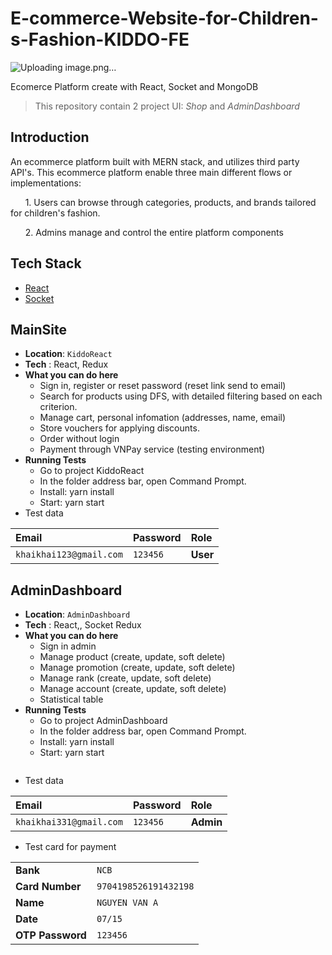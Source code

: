 # E-commerce-Website-for-Children-s-Fashion-KIDDO-FE
![Uploading image.png…]()

Ecomerce Platform create with React, Socket and MongoDB

> This repository contain 2 project UI: *Shop* and *AdminDashboard*


## Introduction
An ecommerce platform built with MERN stack, and utilizes third party API's. This ecommerce platform enable three main different flows or implementations:

&nbsp;&nbsp;&nbsp;&nbsp;&nbsp;&nbsp;1. Users can browse through categories, products, and brands tailored for children's fashion.

&nbsp;&nbsp;&nbsp;&nbsp;&nbsp;&nbsp;2. Admins manage and control the entire platform components


## Tech Stack

- [React](https://react.dev)
- [Socket](https://socket.io)



## MainSite

- **Location**: `KiddoReact`
- **Tech** : React, Redux 
- **What you can do here**
    - Sign in, register or reset password (reset link send to email)
    - Search for products using DFS, with detailed filtering based on each criterion.
    - Manage cart, personal infomation (addresses, name, email)
    - Store vouchers for applying discounts.
    - Order without login
    - Payment through VNPay service (testing environment)
- **Running Tests**
    - Go to project KiddoReact
    - In the folder address bar, open Command Prompt.
    - Install: yarn install
    - Start: yarn start
- Test data

| Email | Password     | Role                |
| :-------- | :------- | :------------------------- |
| `khaikhai123@gmail.com` | `123456` | **User** |
    
## AdminDashboard

- **Location**: `AdminDashboard`
- **Tech** : React,, Socket Redux
- **What you can do here**
    - Sign in admin
    - Manage product (create, update, soft delete)
    - Manage promotion (create, update, soft delete)
    - Manage rank (create, update, soft delete)
    - Manage account (create, update, soft delete)
    - Statistical table
- **Running Tests**
    - Go to project  AdminDashboard
    - In the folder address bar, open Command Prompt.
    - Install: yarn install
    - Start: yarn start
    ```
- Test data

| Email | Password     | Role                |
| :-------- | :------- | :------------------ |
| `khaikhai331@gmail.com` | `123456` | **Admin** |


- Test card for payment

|  |     |
| :-------- | :------- |
| **Bank** | `NCB` |
| **Card Number** | `9704198526191432198` |
| **Name** | `NGUYEN VAN A` |
| **Date** | `07/15` |
| **OTP Password** | `123456` |

